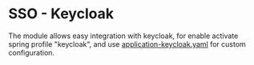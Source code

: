 # SSO - Keycloak

The module allows easy integration with keycloak, for enable activate spring profile "keycloak", 
and use [application-keycloak.yaml](src/main/resources/config/application-keycloak.yaml) for custom configuration.  